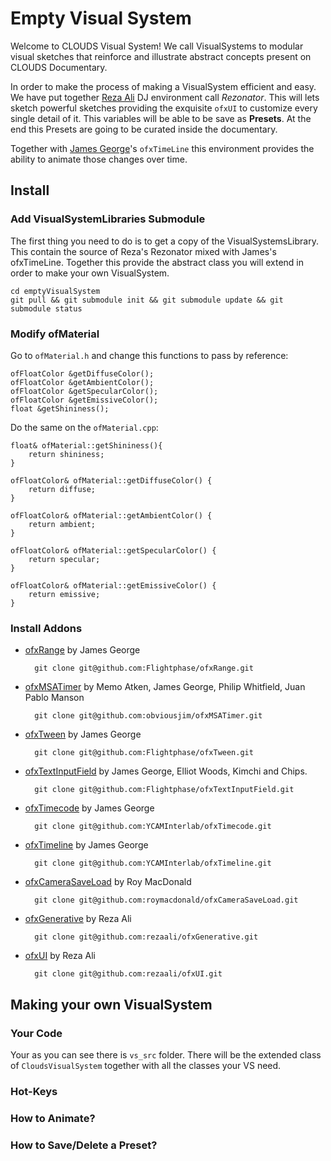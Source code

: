 # Empty Visual System 

Welcome to CLOUDS Visual System!
We call VisualSystems to modular visual sketches that reinforce and illustrate abstract concepts present on CLOUDS Documentary.

In order to make the process of making a VisualSystem efficient and easy. We have put together [Reza Ali](http://www.syedrezaali.com) DJ environment call *Rezonator*. This will lets sketch powerful sketches providing the exquisite `ofxUI` to customize every single detail of it. This variables will be able to be save as **Presets**. At the end this Presets are going to be curated inside the documentary.

Together with [James George](http://jamesgeorge.org/)'s `ofxTimeLine` this environment provides the ability to animate those changes over time.


## Install

### Add VisualSystemLibraries Submodule

The first thing you need to do is to get a copy of the VisualSystemsLibrary. This contain the source of Reza's Rezonator mixed with James's ofxTimeLine. Together this provide the abstract class you will extend in order to make your own VisualSystem.

	cd emptyVisualSystem
	git pull && git submodule init && git submodule update && git submodule status

### Modify ofMaterial

Go to `ofMaterial.h` and change this functions to pass by reference:

	ofFloatColor &getDiffuseColor();
	ofFloatColor &getAmbientColor();
	ofFloatColor &getSpecularColor();
	ofFloatColor &getEmissiveColor();
	float &getShininess(); 
	
Do the same on the `ofMaterial.cpp`:

	float& ofMaterial::getShininess(){
		return shininess;
	}

	ofFloatColor& ofMaterial::getDiffuseColor() {
		return diffuse;
	}

	ofFloatColor& ofMaterial::getAmbientColor() {
		return ambient;
	}

	ofFloatColor& ofMaterial::getSpecularColor() {
		return specular;
	}

	ofFloatColor& ofMaterial::getEmissiveColor() {
		return emissive;
	}
	
### Install Addons

* [ofxRange](https://github.com/Flightphase/ofxRange) by James George

		git clone git@github.com:Flightphase/ofxRange.git

* [ofxMSATimer](https://github.com/obviousjim/ofxMSATimer) by Memo Atken, James George, Philip Whitfield, Juan Pablo Manson

		git clone git@github.com:obviousjim/ofxMSATimer.git
		
* [ofxTween](https://github.com/Flightphase/ofxTween) by James George

		git clone git@github.com:Flightphase/ofxTween.git
		
* [ofxTextInputField](https://github.com/Flightphase/ofxTextInputField) by James George, Elliot Woods, Kimchi and Chips.

		git clone git@github.com:Flightphase/ofxTextInputField.git
		
* [ofxTimecode](https://github.com/YCAMInterlab/ofxTimecode) by James George

		git clone git@github.com:YCAMInterlab/ofxTimecode.git
		
* [ofxTimeline](https://github.com/YCAMInterlab/ofxTimeline) by James George

		git clone git@github.com:YCAMInterlab/ofxTimeline.git
		
* [ofxCameraSaveLoad](https://github.com/roymacdonald/ofxCameraSaveLoad) by Roy MacDonald

		git clone git@github.com:roymacdonald/ofxCameraSaveLoad.git
		
* [ofxGenerative](https://github.com/rezaali/ofxGenerative) by Reza Ali

		git clone git@github.com:rezaali/ofxGenerative.git
		
* [ofxUI](https://github.com/rezaali/ofxUI) by Reza Ali

		git clone git@github.com:rezaali/ofxUI.git
		
## Making your own VisualSystem

### Your Code 

Your as you can see there is `vs_src` folder. There will be the extended class of `CloudsVisualSystem` together with all the classes your VS need.

### Hot-Keys 

### How to Animate?

### How to Save/Delete a Preset?


 






